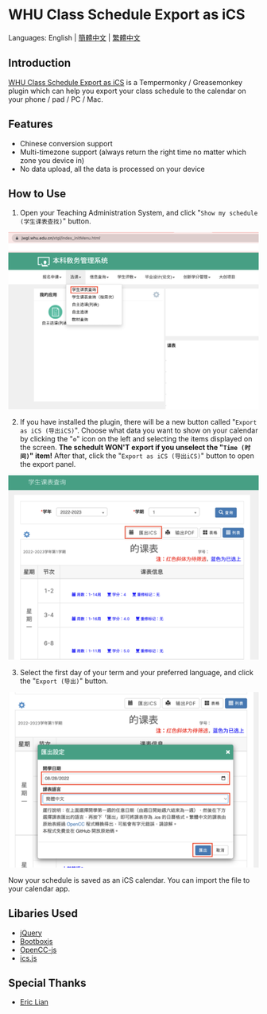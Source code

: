 # WHU Class Schedule Export as iCS

Languages: English | [簡體中文](README-SC.md) | [繁體中文](README-TC.md)

## Introduction

[WHU Class Schedule Export  as iCS](#) is a Tempermonky / Greasemonkey plugin which can help you export your class schedule to the calendar on your phone / pad / PC / Mac.

## Features

- Chinese conversion support
- Multi-timezone support (always return the right time no matter which zone you device in)
- No data upload, all the data is processed on your device

## How to Use

1. Open your Teaching Administration System, and click "```Show my schedule (学生课表查找)```" button.

![](res/main_menu.png)

2. If you have installed the plugin, there will be a new button called "```Export as iCS (导出iCS)```". Choose what data you want to show on your calendar by clicking the "```⚙```" icon on the left and selecting the items displayed on the screen. **The schedult WON'T export if you unselect the "```Time (时间)```" item!** After that, click the "```Export as iCS (导出iCS)```" button to open the export panel.

![](res/step1.png)

3. Select the first day of your term and your preferred language, and click the "```Export (导出)```" button.

![](res/step2.png)

Now your schedule is saved as an iCS calendar. You can import the file to your calendar app.

## Libaries Used

- [jQuery](https://jquery.com/)
- [Bootboxjs](http://bootboxjs.com/)
- [OpenCC-js](https://github.com/nk2028/opencc-js)
- [ics.js](https://github.com/nwcell/ics.js)
  
## Special Thanks

- [Eric Lian](https://github.com/ExerciseBook)